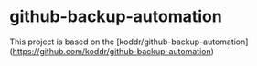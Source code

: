 # github-backup-automation

This project is based on the [koddr/github-backup-automation] (https://github.com/koddr/github-backup-automation)
